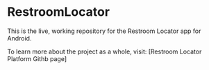 # RestroomLocator
This is the live, working repository for the Restroom Locator app for Android.

To learn more about the project as a whole, visit: [Restroom Locator Platform Githb page] 

